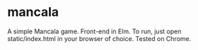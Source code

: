 # mancala
A simple Mancala game. Front-end in Elm. To run, just open static/index.html in your browser of choice. Tested on Chrome.
